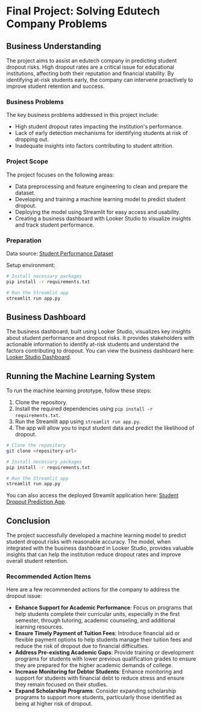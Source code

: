 # Final Project: Solving Edutech Company Problems

## Business Understanding

The project aims to assist an edutech company in predicting student dropout risks. High dropout rates are a critical issue for educational institutions, affecting both their reputation and financial stability. By identifying at-risk students early, the company can intervene proactively to improve student retention and success.

### Business Problems

The key business problems addressed in this project include:

- High student dropout rates impacting the institution's performance.
- Lack of early detection mechanisms for identifying students at risk of dropping out.
- Inadequate insights into factors contributing to student attrition.

### Project Scope

The project focuses on the following areas:

- Data preprocessing and feature engineering to clean and prepare the dataset.
- Developing and training a machine learning model to predict student dropout.
- Deploying the model using Streamlit for easy access and usability.
- Creating a business dashboard with Looker Studio to visualize insights and track student performance.

### Preparation

Data source: [Student Performance Dataset](https://github.com/dicodingacademy/dicoding_dataset/blob/main/students_performance/README.md)

Setup environment:

```bash
# Install necessary packages
pip install -r requirements.txt

# Run the Streamlit app
streamlit run app.py
```

## Business Dashboard

The business dashboard, built using Looker Studio, visualizes key insights about student performance and dropout risks. It provides stakeholders with actionable information to identify at-risk students and understand the factors contributing to dropout. You can view the business dashboard here: [Looker Studio Dashboard](https://lookerstudio.google.com/reporting/5bde8ef5-73d2-4edb-8dad-1425eb49d6b2).

## Running the Machine Learning System

To run the machine learning prototype, follow these steps:

1. Clone the repository.
2. Install the required dependencies using `pip install -r requirements.txt`.
3. Run the Streamlit app using `streamlit run app.py`.
4. The app will allow you to input student data and predict the likelihood of dropout.

```bash
# Clone the repository
git clone <repository-url>

# Install necessary packages
pip install -r requirements.txt

# Run the Streamlit app
streamlit run app.py
```

You can also access the deployed Streamlit application here: [Student Dropout Prediction App](https://student-dropout-prediction-alessandroryo.streamlit.app/).

## Conclusion

The project successfully developed a machine learning model to predict student dropout risks with reasonable accuracy. The model, when integrated with the business dashboard in Looker Studio, provides valuable insights that can help the institution reduce dropout rates and improve overall student retention.

### Recommended Action Items

Here are a few recommended actions for the company to address the dropout issue:

- **Enhance Support for Academic Performance**: Focus on programs that help students complete their curricular units, especially in the first semester, through tutoring, academic counseling, and additional learning resources.
- **Ensure Timely Payment of Tuition Fees**: Introduce financial aid or flexible payment options to help students manage their tuition fees and reduce the risk of dropout due to financial difficulties.
- **Address Pre-existing Academic Gaps**: Provide training or development programs for students with lower previous qualification grades to ensure they are prepared for the higher academic demands of college.
- **Increase Monitoring for Debtor Students**: Enhance monitoring and support for students with financial debt to reduce stress and ensure they remain focused on their studies.
- **Expand Scholarship Programs**: Consider expanding scholarship programs to support more students, particularly those identified as being at higher risk of dropout.